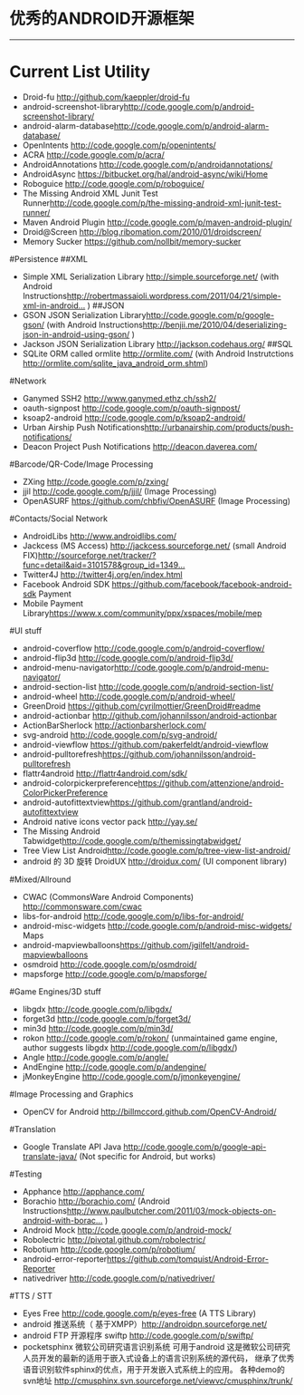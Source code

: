 # 优秀的ANDROID开源框架 #
---

# Current List Utility #
- Droid-fu <http://github.com/kaeppler/droid-fu>
- android-screenshot-library<http://code.google.com/p/android-screenshot-library/>
- android-alarm-database<http://code.google.com/p/android-alarm-database/>
- OpenIntents <http://code.google.com/p/openintents/>
- ACRA <http://code.google.com/p/acra/>
- AndroidAnnotations <http://code.google.com/p/androidannotations/>
- AndroidAsync <https://bitbucket.org/hal/android-async/wiki/Home>
- Roboguice <http://code.google.com/p/roboguice/>
- The Missing Android XML Junit Test
Runner<http://code.google.com/p/the-missing-android-xml-junit-test-runner/>
- Maven Android Plugin <http://code.google.com/p/maven-android-plugin/>
- Droid@Screen <http://blog.ribomation.com/2010/01/droidscreen/>
- Memory Sucker <https://github.com/nollbit/memory-sucker>

#Persistence
##XML
- Simple XML Serialization Library <http://simple.sourceforge.net/>
(with Android
Instructions<http://robertmassaioli.wordpress.com/2011/04/21/simple-xml-in-android…>
)
##JSON
- GSON JSON Serialization Library<http://code.google.com/p/google-gson/>
(with Android
Instructions<http://benjii.me/2010/04/deserializing-json-in-android-using-gson/>
)
- Jackson JSON Serialization Library <http://jackson.codehaus.org/>
##SQL
- SQLite ORM called ormlite <http://ormlite.com/> (with Android
Instrutctions <http://ormlite.com/sqlite_java_android_orm.shtml>)

#Network
- Ganymed SSH2 <http://www.ganymed.ethz.ch/ssh2/>
- oauth-signpost <http://code.google.com/p/oauth-signpost/>
- ksoap2-android <http://code.google.com/p/ksoap2-android/>
- Urban Airship Push
Notifications<http://urbanairship.com/products/push-notifications/>
- Deacon Project Push Notifications <http://deacon.daverea.com/>

#Barcode/QR-Code/Image Processing
- ZXing <http://code.google.com/p/zxing/>
- jjil <http://code.google.com/p/jjil/> (Image Processing)
- OpenASURF <https://github.com/chbfiv/OpenASURF> (Image Processing)

#Contacts/Social Network
- AndroidLibs <http://www.androidlibs.com/>
- Jackcess (MS Access) <http://jackcess.sourceforge.net/> (small Android
FIX)<http://sourceforge.net/tracker/?func=detail&aid=3101578&group_id=1349…>
- Twitter4J <http://twitter4j.org/en/index.html>
- Facebook Android SDK <https://github.com/facebook/facebook-android-sdk>
Payment
- Mobile Payment Library<https://www.x.com/community/ppx/xspaces/mobile/mep>

#UI stuff
- android-coverflow <http://code.google.com/p/android-coverflow/>
- android-flip3d <http://code.google.com/p/android-flip3d/>
- android-menu-navigator<http://code.google.com/p/android-menu-navigator/>
- android-section-list <http://code.google.com/p/android-section-list/>
- android-wheel <http://code.google.com/p/android-wheel/>
- GreenDroid <https://github.com/cyrilmottier/GreenDroid#readme>
- android-actionbar <http://github.com/johannilsson/android-actionbar>
- ActionBarSherlock <http://actionbarsherlock.com/>
- svg-android <http://code.google.com/p/svg-android/>
- android-viewflow <https://github.com/pakerfeldt/android-viewflow>
- android-pulltorefresh<https://github.com/johannilsson/android-pulltorefresh>
- flattr4android <http://flattr4android.com/sdk/>
- android-colorpickerpreference<https://github.com/attenzione/android-ColorPickerPreference>
- android-autofittextview<https://github.com/grantland/android-autofittextview>
- Android native icons vector pack <http://yay.se/>
- The Missing Android
Tabwidget<http://code.google.com/p/themissingtabwidget/>
- Tree View List Android<http://code.google.com/p/tree-view-list-android/>
- android 的 3D 旋转
DroidUX <http://droidux.com/> (UI component library)

#Mixed/Allround
- CWAC (CommonsWare Android Components) <http://commonsware.com/cwac>
- libs-for-android <http://code.google.com/p/libs-for-android/>
- android-misc-widgets <http://code.google.com/p/android-misc-widgets/>
Maps
- android-mapviewballoons<https://github.com/jgilfelt/android-mapviewballoons>
- osmdroid <http://code.google.com/p/osmdroid/>
- mapsforge <http://code.google.com/p/mapsforge/>

#Game Engines/3D stuff
- libgdx <http://code.google.com/p/libgdx/>
- forget3d <http://code.google.com/p/forget3d/>
- min3d <http://code.google.com/p/min3d/>
- rokon <http://code.google.com/p/rokon/> (unmaintained game engine,
author suggests libgdx <http://code.google.com/p/libgdx/>)
- Angle <http://code.google.com/p/angle/>
- AndEngine <http://code.google.com/p/andengine/>
- jMonkeyEngine <http://code.google.com/p/jmonkeyengine/>

#Image Processing and Graphics
- OpenCV for Android <http://billmccord.github.com/OpenCV-Android/>

#Translation
- Google Translate API Java <http://code.google.com/p/google-api-translate-java/> (Not specific for Android, but works)

#Testing
- Apphance <http://apphance.com/>
- Borachio <http://borachio.com/> (Android
Instructions<http://www.paulbutcher.com/2011/03/mock-objects-on-android-with-borac…>
)
- Android Mock <http://code.google.com/p/android-mock/>
- Robolectric <http://pivotal.github.com/robolectric/>
- Robotium <http://code.google.com/p/robotium/>
- android-error-reporter<https://github.com/tomquist/Android-Error-Reporter>
- nativedriver <http://code.google.com/p/nativedriver/>

#TTS / STT
- Eyes Free <http://code.google.com/p/eyes-free> (A TTS Library)
- android 推送系统（ 基于XMPP）<http://androidpn.sourceforge.net/>
- android FTP 开源程序 swiftp <http://code.google.com/p/swiftp/> 
- pocketsphinx 微软公司研究语言识别系统 可用于android
这是微软公司研究人员开发的最新的适用于嵌入式设备上的语言识别系统的源代码，
继承了优秀语音识别软件sphinx的优点，用于开发嵌入式系统上的应用。
各种demo的svn地址
<http://cmusphinx.svn.sourceforge.net/viewvc/cmusphinx/trunk/>
